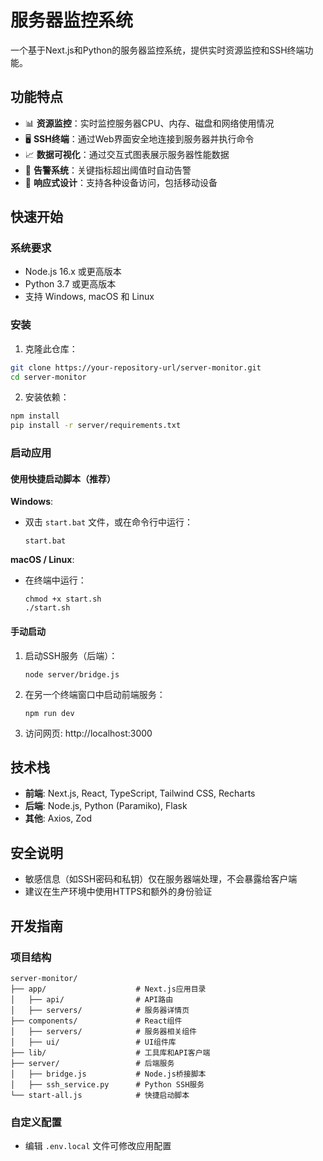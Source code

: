 # 服务器监控系统

一个基于Next.js和Python的服务器监控系统，提供实时资源监控和SSH终端功能。

## 功能特点

- 📊 **资源监控**：实时监控服务器CPU、内存、磁盘和网络使用情况
- 🖥️ **SSH终端**：通过Web界面安全地连接到服务器并执行命令
- 📈 **数据可视化**：通过交互式图表展示服务器性能数据
- 🔔 **告警系统**：关键指标超出阈值时自动告警
- 📱 **响应式设计**：支持各种设备访问，包括移动设备

## 快速开始

### 系统要求

- Node.js 16.x 或更高版本
- Python 3.7 或更高版本
- 支持 Windows, macOS 和 Linux

### 安装

1. 克隆此仓库：

```bash
git clone https://your-repository-url/server-monitor.git
cd server-monitor
```

2. 安装依赖：

```bash
npm install
pip install -r server/requirements.txt
```

### 启动应用

#### 使用快捷启动脚本（推荐）

**Windows**:
- 双击 `start.bat` 文件，或在命令行中运行：
  ```
  start.bat
  ```

**macOS / Linux**:
- 在终端中运行：
  ```
  chmod +x start.sh
  ./start.sh
  ```

#### 手动启动

1. 启动SSH服务（后端）：
   ```
   node server/bridge.js
   ```

2. 在另一个终端窗口中启动前端服务：
   ```
   npm run dev
   ```

3. 访问网页: http://localhost:3000

## 技术栈

- **前端**: Next.js, React, TypeScript, Tailwind CSS, Recharts
- **后端**: Node.js, Python (Paramiko), Flask
- **其他**: Axios, Zod

## 安全说明

- 敏感信息（如SSH密码和私钥）仅在服务器端处理，不会暴露给客户端
- 建议在生产环境中使用HTTPS和额外的身份验证

## 开发指南

### 项目结构

```
server-monitor/
├── app/                    # Next.js应用目录
│   ├── api/                # API路由
│   ├── servers/            # 服务器详情页
├── components/             # React组件
│   ├── servers/            # 服务器相关组件
│   ├── ui/                 # UI组件库
├── lib/                    # 工具库和API客户端
├── server/                 # 后端服务
│   ├── bridge.js           # Node.js桥接脚本
│   ├── ssh_service.py      # Python SSH服务
└── start-all.js            # 快捷启动脚本
```

### 自定义配置

- 编辑 `.env.local` 文件可修改应用配置 